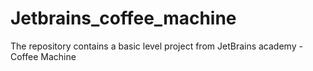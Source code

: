 # Jetbrains_coffee_machine

The repository contains a basic level project from JetBrains academy - Coffee Machine
